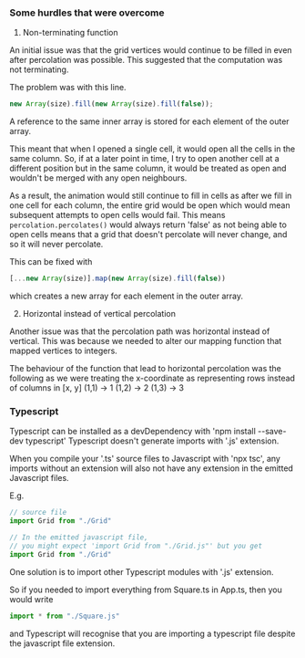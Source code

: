 ### Some hurdles that were overcome 

1. Non-terminating function

An initial issue was that the grid vertices would continue to be filled in even after percolation was possible. This suggested that the computation was not terminating. 

The problem was with this line.

```javascript
new Array(size).fill(new Array(size).fill(false)); 
```

A reference to the same inner array is stored for each element of the outer array. 

This meant that when I opened a single cell, it would open all the cells in the same column. So, if at a later point in time, I try to open another cell at a different position but in the same column, it would be treated as open and wouldn't be merged with any open neighbours. 

As a result, the animation would still continue to fill in cells as after we fill in one cell for each column, the entire grid would be open which would mean subsequent attempts to open cells would fail. 
This means `percolation.percolates()` would always return 'false' as not being able to open cells means that a grid that doesn't percolate will never change, and so it will never percolate. 

This can be fixed with 

```javascript
[...new Array(size)].map(new Array(size).fill(false)) 
```

which creates a new array for each element in the outer array.

2. Horizontal instead of vertical percolation

Another issue was that the percolation path was horizontal instead of vertical. 
This was because we needed to alter our mapping function that mapped vertices to integers. 

The behaviour of the function that lead to horizontal percolation was the following as we were treating the x-coordinate as representing rows instead of columns in [x, y]
(1,1) -> 1 
(1,2) -> 2
(1,3) -> 3 


### Typescript 

Typescript can be installed as a devDependency with 'npm install --save-dev typescript'
Typescript doesn't generate imports with '.js' extension. 

When you compile your '.ts' source files to Javascript with 'npx tsc', any imports without an extension will also not have any extension in the emitted Javascript files. 

E.g. 

```typescript 
// source file
import Grid from "./Grid" 

// In the emitted javascript file,
// you might expect 'import Grid from "./Grid.js"' but you get
import Grid from "./Grid"

```

One solution is to import other Typescript modules with '.js' extension. 

So if you needed to import everything from Square.ts in App.ts, then you would write 

```typescript 
import * from "./Square.js"
``` 

and Typescript will recognise that you are importing a typescript file despite the javascript file extension. 


 

